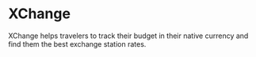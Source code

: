 # XChange
XChange helps travelers to track their budget in their native currency and find them the best exchange station rates.
